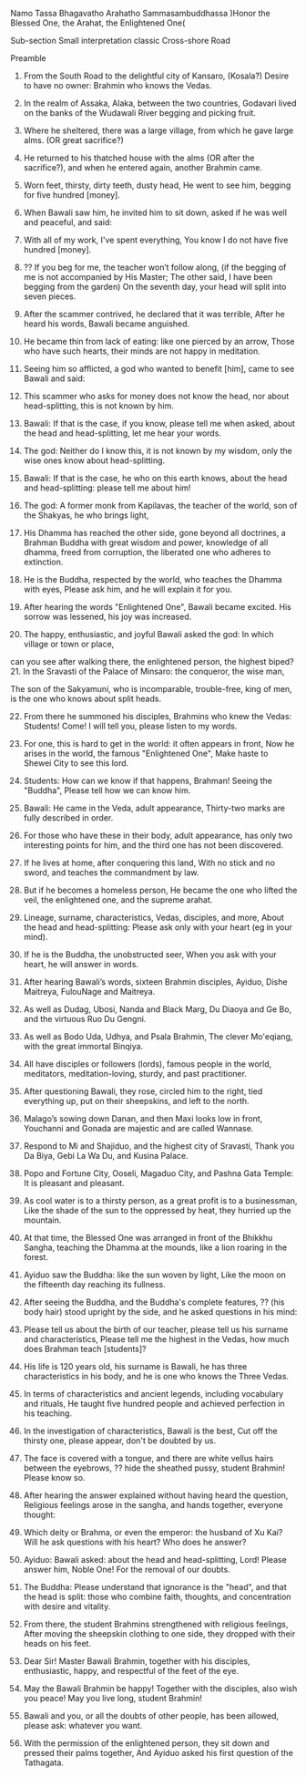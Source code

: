 Namo Tassa Bhagavatho Arahatho Sammasambuddhassa
)Honor the Blessed One, the Arahat, the Enlightened One(

Sub-section
Small interpretation classic
Cross-shore Road

Preamble

1. From the South Road to the delightful city of Kansaro, (Kosala?)
Desire to have no owner: Brahmin who knows the Vedas.

2. In the realm of Assaka, Alaka, between the two countries,
Godavari lived on the banks of the Wudawali River begging and picking fruit.

3. Where he sheltered, there was a large village,
from which he gave large alms. (OR great sacrifice?)

4. He returned to his thatched house with the alms (OR after the sacrifice?),
and when he entered again, another Brahmin came.

5. Worn feet, thirsty, dirty teeth, dusty head,
He went to see him, begging for five hundred [money].

6. When Bawali saw him, he invited him to sit down,
asked if he was well and peaceful, and said:

7. With all of my work, I've spent everything,
You know I do not have five hundred [money].

8. ??  If you beg for me, the teacher won’t follow along, (if the begging of me is not accompanied by His Master; The other said, I have been begging from the garden)
On the seventh day, your head will split into seven pieces.

9. After the scammer contrived, he declared that it was terrible,
After he heard his words, Bawali became anguished.

10. He became thin from lack of eating: like one pierced by an arrow,
Those who have such hearts, their minds are not happy in meditation.

11. Seeing him so afflicted, a god who wanted to benefit [him],
came to see Bawali and said:

12. This scammer who asks for money does not know the head,
nor about head-splitting, this is not known by him.

13. Bawali: If that is the case, if you know, please tell me when asked,
about the head and head-splitting, let me hear your words.

14. The god: Neither do I know this, it is not known by my wisdom,
only the wise ones know about head-splitting.

15. Bawali: If that is the case, he who on this earth knows,
about the head and head-splitting: please tell me about him!

16. The god: A former monk from Kapilavas, the teacher of the world,
son of the Shakyas, he who brings light,

17. His Dhamma has reached the other side, gone beyond all doctrines,
a Brahman Buddha with great wisdom and power, knowledge of all dhamma,
freed from corruption, the liberated one who adheres to extinction.

18. He is the Buddha, respected by the world, who teaches the Dhamma with eyes,
Please ask him, and he will explain it for you.

19. After hearing the words "Enlightened One", Bawali became excited.
His sorrow was lessened, his joy was increased.

20. The happy, enthusiastic, and joyful Bawali asked the god:
In which village or town or place,

can you see after walking there, the enlightened person, the highest biped?
21. In the Sravasti of the Palace of Minsaro: the conqueror, the wise man,

The son of the Sakyamuni, who is incomparable, trouble-free, king of men, is the one who knows about split heads.

22. From there he summoned his disciples, Brahmins who knew the Vedas:
Students! Come! I will tell you, please listen to my words.

23. For one, this is hard to get in the world: it often appears in front,
Now he arises in the world, the famous "Enlightened One",
Make haste to Shewei City to see this lord.

24. Students: How can we know if that happens, Brahman! Seeing the "Buddha",
Please tell how we can know him.

25. Bawali: He came in the Veda, adult appearance,
Thirty-two marks are fully described in order.

26. For those who have these in their body, adult appearance,
has only two interesting points for him, and the third one has not been discovered.

27. If he lives at home, after conquering this land,
With no stick and no sword, and teaches the commandment by law.

28. But if he becomes a homeless person,
He became the one who lifted the veil, the enlightened one, and the supreme arahat.

29. Lineage, surname, characteristics, Vedas, disciples, and more,
About the head and head-splitting: Please ask only with your heart (eg in your mind).

30. If he is the Buddha, the unobstructed seer,
When you ask with your heart, he will answer in words.

31. After hearing Bawali’s words, sixteen Brahmin disciples,
Ayiduo, Dishe Maitreya, FulouNage and Maitreya.

32. As well as Dudag, Ubosi, Nanda and Black Marg,
Du Diaoya and Ge Bo, and the virtuous Ruo Du Gengni.

33. As well as Bodo Uda, Udhya, and Psala Brahmin,
The clever Mo'eqiang, with the great immortal Binqiya.

34. All have disciples or followers (lords), famous people in the world,
meditators, meditation-loving, sturdy, and past practitioner.

35. After questioning Bawali, they rose, circled him to the right,
tied everything up, put on their sheepskins, and left to the north.

36. Malago’s sowing down Danan, and then Maxi looks low in front,
Youchanni and Gonada are majestic and are called Wannase.

37. Respond to Mi and Shajiduo, and the highest city of Sravasti,
Thank you Da Biya, Gebi La Wa Du, and Kusina Palace.

38. Popo and Fortune City, Ooseli, Magaduo City,
and Pashna Gata Temple: It is pleasant and pleasant.

39. As cool water is to a thirsty person, as a great profit is to a businessman,
Like the shade of the sun to the oppressed by heat, they hurried up the mountain.

40. At that time, the Blessed One was arranged in front of the Bhikkhu Sangha,
teaching the Dhamma at the mounds, like a lion roaring in the forest.

41. Ayiduo saw the Buddha: like the sun woven by light,
Like the moon on the fifteenth day reaching its fullness.

42. After seeing the Buddha, and the Buddha's complete features,
?? (his body hair) stood upright by the side, and he asked questions in his mind:

43. Please tell us about the birth of our teacher, please tell us his surname and characteristics,
Please tell me the highest in the Vedas, how much does Brahman teach [students]?

44. His life is 120 years old, his surname is Bawali,
he has three characteristics in his body, and he is one who knows the Three Vedas.

45. In terms of characteristics and ancient legends, including vocabulary and rituals,
He taught five hundred people and achieved perfection in his teaching.

46. In the investigation of characteristics, Bawali is the best,
Cut off the thirsty one, please appear, don't be doubted by us.

47. The face is covered with a tongue, and there are white vellus hairs between the eyebrows,
?? hide the sheathed pussy, student Brahmin! Please know so.

48. After hearing the answer explained without having heard the question,
Religious feelings arose in the sangha, and hands together, everyone thought:

49. Which deity or Brahma, or even the emperor: the husband of Xu Kai?
Will he ask questions with his heart? Who does he answer?

50. Ayiduo: Bawali asked: about the head and head-splitting,
Lord! Please answer him, Noble One! For the removal of our doubts.

51. The Buddha: Please understand that ignorance is the "head", and that the head is split:
those who combine faith, thoughts, and concentration with desire and vitality.

52. From there, the student Brahmins strengthened with religious feelings,
After moving the sheepskin clothing to one side, they dropped with their heads on his feet.

53. Dear Sir! Master Bawali Brahmin, together with his disciples,
enthusiastic, happy, and respectful of the feet of the eye.

54. May the Bawali Brahmin be happy! Together with the disciples,
also wish you peace! May you live long, student Brahmin!

55. Bawali and you, or all the doubts of other people,
has been allowed, please ask: whatever you want.

56. With the permission of the enlightened person, they sit down and pressed their palms together,
And Ayiduo asked his first question of the Tathagata.
